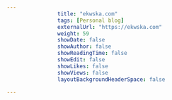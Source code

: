 ---
                title: "ekwska.com"
                tags: [Personal blog]
                externalUrl: "https://ekwska.com"
                weight: 59
                showDate: false
                showAuthor: false
                showReadingTime: false
                showEdit: false
                showLikes: false
                showViews: false
                layoutBackgroundHeaderSpace: false
                ---
